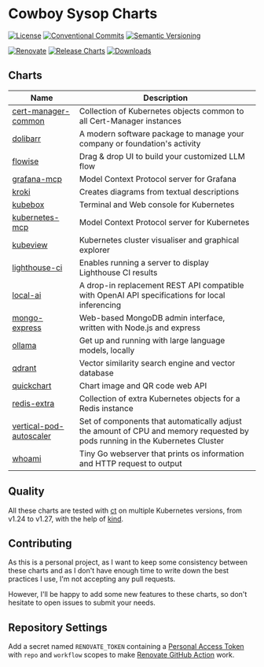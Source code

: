 # Cowboy Sysop Charts

[![License](https://img.shields.io/badge/License-MIT-green.svg)](LICENSE)
[![Conventional Commits](https://img.shields.io/badge/Conventional%20Commits-1.0.0-yellow.svg)](https://conventionalcommits.org/)
[![Semantic Versioning](https://img.shields.io/badge/Semantic%20Versioning-2.0.0-yellow.svg?logo=semver)](https://semver.org/)

[![Renovate](https://img.shields.io/badge/Renovate-enabled-brightgreen.svg?logo=renovatebot)](https://renovatebot.com/)
[![Release Charts](../../workflows/Release%20Charts/badge.svg)](../../actions?query=workflow%3A%22Release+Charts%22)
[![Downloads](https://img.shields.io/github/downloads/cowboysysop/charts/total?label=Downloads)](https://somsubhra.github.io/github-release-stats/?username=cowboysysop&repository=charts)

## Charts

| Name                                                      | Description                                                                                                                  |
|-----------------------------------------------------------|------------------------------------------------------------------------------------------------------------------------------|
| [cert-manager-common](charts/cert-manager-common)         | Collection of Kubernetes objects common to all Cert-Manager instances                                                        |
| [dolibarr](charts/dolibarr)                               | A modern software package to manage your company or foundation's activity                                                    |
| [flowise](charts/flowise)                                 | Drag & drop UI to build your customized LLM flow                                                                             |
| [grafana-mcp](charts/grafana-mcp)                         | Model Context Protocol server for Grafana                                                                                    |
| [kroki](charts/kroki)                                     | Creates diagrams from textual descriptions                                                                                   |
| [kubebox](charts/kubebox)                                 | Terminal and Web console for Kubernetes                                                                                      |
| [kubernetes-mcp](charts/kubernetes-mcp)                   | Model Context Protocol server for Kubernetes                                                                                 |
| [kubeview](charts/kubeview)                               | Kubernetes cluster visualiser and graphical explorer                                                                         |
| [lighthouse-ci](charts/lighthouse-ci)                     | Enables running a server to display Lighthouse CI results                                                                    |
| [local-ai](charts/local-ai)                               | A drop-in replacement REST API compatible with OpenAI API specifications for local inferencing                               |
| [mongo-express](charts/mongo-express)                     | Web-based MongoDB admin interface, written with Node.js and express                                                          |
| [ollama](charts/ollama)                                   | Get up and running with large language models, locally                                                                       |
| [qdrant](charts/qdrant)                                   | Vector similarity search engine and vector database                                                                          |
| [quickchart](charts/quickchart)                           | Chart image and QR code web API                                                                                              |
| [redis-extra](charts/redis-extra)                         | Collection of extra Kubernetes objects for a Redis instance                                                                  |
| [vertical-pod-autoscaler](charts/vertical-pod-autoscaler) | Set of components that automatically adjust the amount of CPU and memory requested by pods running in the Kubernetes Cluster |
| [whoami](charts/whoami)                                   | Tiny Go webserver that prints os information and HTTP request to output                                                      |

## Quality

All these charts are tested with [ct](https://github.com/helm/chart-testing) on multiple Kubernetes versions, from v1.24 to v1.27, with the help of [kind](https://kind.sigs.k8s.io/).

## Contributing

As this is a personal project, as I want to keep some consistency between these charts and as I don't have enough time to write down the best practices I use, I'm not accepting any pull requests.

However, I'll be happy to add some new features to these charts, so don't hesitate to open issues to submit your needs.

## Repository Settings

Add a secret named `RENOVATE_TOKEN` containing a [Personal Access Token](https://github.com/settings/tokens) with `repo` and `workflow` scopes to make [Renovate GitHub Action](https://github.com/renovatebot/github-action) work.
